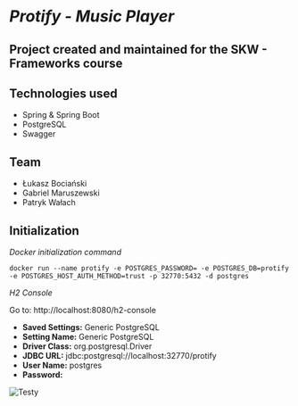 # *Protify - Music Player*

## Project created and maintained for the SKW - Frameworks course

## Technologies used
- Spring & Spring Boot
- PostgreSQL
- Swagger

## Team
- Łukasz Bociański
- Gabriel Maruszewski
- Patryk Wałach

## Initialization

*Docker initialization command*

```
docker run --name protify -e POSTGRES_PASSWORD= -e POSTGRES_DB=protify -e POSTGRES_HOST_AUTH_METHOD=trust -p 32770:5432 -d postgres
```

*H2 Console*

Go to: http://localhost:8080/h2-console

- **Saved Settings:** Generic PostgreSQL
- **Setting Name:** Generic PostgreSQL
- **Driver Class:** org.postgresql.Driver
- **JDBC URL:** jdbc:postgresql://localhost:32770/protify
- **User Name:** postgres
- **Password:**
 
 ![Testy](https://pbs.twimg.com/media/CiLWjAQVEAIae7z.jpg)

